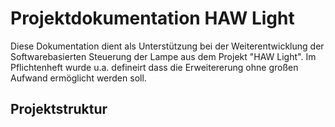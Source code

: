 # Projektdokumentation HAW Light

Diese Dokumentation dient als Unterstützung bei der Weiterentwicklung der Softwarebasierten Steuerung der Lampe aus dem Projekt "HAW Light". Im Pflichtenheft wurde u.a. defineirt dass die Erweitererung ohne großen Aufwand ermöglicht werden soll. 

## Projektstruktur

